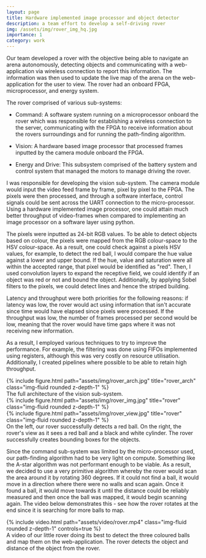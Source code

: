 ```yaml
---
layout: page
title: Hardware implemented image processor and object detector
description: a team effort to develop a self-driving rover 
img: /assets/img/rover_img_hq.jpg
importance: 1
category: work
---
```


Our team developed a rover with the objective being able to navigate an arena autonomously, detecting objects and communicating with a web-application via wireless connection to report this information. The information was then used to update the live map of the arena on the web-application for the user to view. The rover had an onboard FPGA, microprocessor, and energy system.

The rover comprised of various sub-systems:
- Command: A software system running on a microprocessor onboard the rover which was responsible for establishing a wireless connection to the server, communicating with the FPGA to receive information about the rovers surroundings and for running the path-finding algorithm.

- Vision: A hardware based image processor that processed frames inputted by the camera module onboard the FPGA.

- Energy and Drive: This subsystem comprised of the battery system and control system that managed the motors to manage driving the rover.

I was responsible for developing the vision sub-system. The camera module would input the video feed frame by frame, pixel by pixel to the FPGA. The pixels were then processed, and through a software interface, control signals could be sent across the UART connection to the micro-processor.
Using a hardware implemented image processor, one could attain much better throughput of video-frames when compared to implementing an image processor on a software layer using python.

The pixels were inputted as 24-bit RGB values. To be able to detect objects based on colour, the pixels were mapped from the RGB colour-space to the HSV colour-space. As a result, one could check against a pixels HSV values, for example, to detect the red ball, I would compare the hue value against a lower and upper bound. If the hue, value and saturation were all within the accepted range, that pixel would be identified as "red". Then, I used convolution layers to expand the receptive field, we could identify if an object was red or not and bound the object. 
Additionally, by applying Sobel filters to the pixels, we could detect lines and hence the striped building.


Latency and throughput were both priorities for the following reasons: if latency was low, the rover would act using information that isn't accurate since time would have elapsed since pixels were processed. If the throughput was low, the number of frames processed per second would be low, meaning that the rover would have time gaps where it was not receiving new information.

As a result, I employed various techniques to try to improve the performance. For example, the filtering was done using FIFOs implemented using registers, although this was very costly on resource utilisation. Additionally, I created pipelines where possible to be able to retain high throughput.

<div class="row">
    <div class="col-sm">
        {% include figure.html path="assets/img/rover_arch.jpg" title="rover_arch" class="img-fluid rounded z-depth-1" %}
    </div>
</div>
<div class="caption">
    The full architecture of the vision sub-system.
</div>
<div class="row">
    <div class="col-sm mt-3 mt-md-0">
        {% include figure.html path="assets/img/rover_img.jpg" title="rover" class="img-fluid rounded z-depth-1" %}
    </div>
    <div class="col-sm mt-3 mt-md-0">
        {% include figure.html path="assets/img/rover_view.jpg" title="rover" class="img-fluid rounded z-depth-1" %}
    </div>
</div>
<div class="caption">
    On the left, our rover successfully detects a red ball. On the right, the rover's view as it sees a red ball and a black and white cylinder. The rover successfully creates bounding boxes for the objects.
</div>

Since the command sub-system was limited by the micro-processor used, our path-finding algorithm had to be very light on compute. Something like the A-star algorithm was not performant enough to be viable. As a result, we decided to use a very primitive algorithm whereby the rover would scan the area around it by rotating 360 degrees. If it could not find a ball, it would move in a direction where there were no walls and scan again. Once it found a ball, it would move towards it until the distance could be reliably measured and then once the ball was mapped, it would begin scanning again. The video below demonstrates this - see how the rover rotates at the end since it is searching for more balls to map.

<div class="col">
    <div class="col-sm mt-3 mt-md-0">
        {% include video.html path="assets/video/rover.mp4" class="img-fluid rounded z-depth-1" controls=true %}
    </div>
</div>
<div class="caption">
    A video of our little rover doing its best to detect the three coloured balls and map them on the web-application. The rover detects the object and distance of the object from the rover.
</div>
